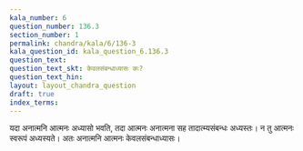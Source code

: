 ```yaml
---
kala_number: 6
question_number: 136.3
section_number: 1
permalink: chandra/kala/6/136-3
kala_question_id: kala_question_6.136.3
question_text: 
question_text_skt: केवलसंबन्धाध्यासः कः?
question_text_hin: 
layout: layout_chandra_question
draft: true
index_terms:
---
```


<!-- skt-start -->
यदा अनात्मनि आत्मनः अध्यासो भवति, तदा आत्मनः अनात्मना सह तादात्म्यसंबन्धः अध्यस्तः। न तु आत्मनः स्वरूपं अध्यस्यते। अतः अनात्मनि आत्मनः केवलसंबन्धाध्यासः।
<!-- skt-end -->

<!-- eng-start -->
<!-- eng-end -->

